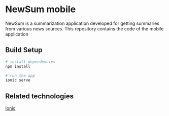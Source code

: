 # NewSum mobile

NewSum is a summarization application developed for getting summaries from various news sources.
This repository contains the code of the mobile application
  
## Build Setup

``` bash
# install dependencies
npm install

# run the app
ionic serve
```

## Related technologies
[Ionic](https://ionicframework.com/)

